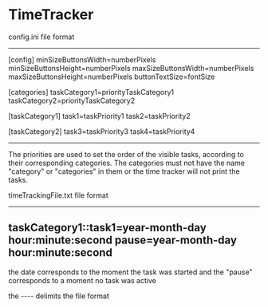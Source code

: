 # TimeTracker

config.ini file format

--------
[config]
minSizeButtonsWidth=numberPixels
minSizeButtonsHeight=numberPixels
maxSizeButtonsWidth=numberPixels
maxSizeButtonsHeight=numberPixels
buttonTextSize=fontSize

[categories]
taskCategory1=priorityTaskCategory1
taskCategory2=priorityTaskCategory2

[taskCategory1]
task1=taskPriority1
task2=taskPriority2

[taskCategory2]
task3=taskPriority3
task4=taskPriority4

-------------------

The priorities are used to set the order of the visible tasks, according to their corresponding categories.
The categories must not have the name "category" or "categories" in them or the time tracker will not print the tasks.

timeTrackingFile.txt file format

------------------------------------------------------
taskCategory1::task1=year-month-day hour:minute:second
pause=year-month-day hour:minute:second
---------------------------------------

the date corresponds to the moment the task was started and the "pause" corresponds to a moment no task was active



the ---- delimits the file format
